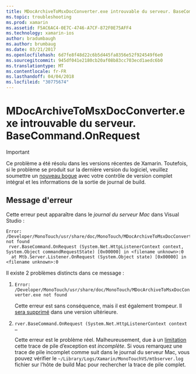 ```yaml
---
title: MDocArchiveToMsxDocConverter.exe introuvable du serveur. BaseCommand.OnRequest
ms.topic: troubleshooting
ms.prod: xamarin
ms.assetid: F5AC6AC4-0E7C-4746-A7CF-872F0E75AFF4
ms.technology: xamarin-ios
author: bradumbaugh
ms.author: brumbaug
ms.date: 03/21/2017
ms.openlocfilehash: 6d7fe8f48d22c6b5d445fa8356e52f924549f6e0
ms.sourcegitcommit: 945df041e2180cb20af08b83cc703ecd1aedc6b0
ms.translationtype: MT
ms.contentlocale: fr-FR
ms.lasthandoff: 04/04/2018
ms.locfileid: "30775674"
---
```

# <a name="mdocarchivetomsxdocconverterexe-not-found-rverbasecommandonrequest"></a>MDocArchiveToMsxDocConverter.exe introuvable du serveur. BaseCommand.OnRequest

> [!IMPORTANT]
> Ce problème a été résolu dans les versions récentes de Xamarin. Toutefois, si le problème se produit sur la dernière version du logiciel, veuillez soumettre un [nouveau bogue](~/cross-platform/troubleshooting/questions/howto-file-bug.md) avec votre contrôle de version complet intégral et les informations de la sortie de journal de build.


## <a name="error-message"></a>Message d'erreur

Cette erreur peut apparaître dans le *journal du serveur Mac* dans Visual Studio :

```
Error: /Developer/MonoTouch/usr/share/doc/MonoTouch/MDocArchiveToMsxDocConverter.exe not found
 rver.BaseCommand.OnRequest (System.Net.HttpListenerContext context, System.Object commandRequestState) [0x00000] in <filename unknown>:0
  at Mtb.Server.Listener.OnRequest (System.Object state) [0x00000] in <filename unknown>:0
```

Il existe 2 problèmes distincts dans ce message :

1.  `Error: /Developer/MonoTouch/usr/share/doc/MonoTouch/MDocArchiveToMsxDocConverter.exe not found`

    Cette erreur est sans conséquence, mais il est également trompeur. Il [sera supprimé](https://bugzilla.xamarin.com/show_bug.cgi?id=21667) dans une version ultérieure.

2.  `rver.BaseCommand.OnRequest (System.Net.HttpListenerContext context …`

    Cette erreur est le problème réel. Malheureusement, due à un [limitation](https://bugzilla.xamarin.com/show_bug.cgi?id=22080) cette trace de pile d’exception est *incomplète*. Si vous remarquez une trace de pile incomplet comme suit dans le journal du serveur Mac, vous pouvez vérifier le `~/Library/Logs/Xamarin/MonoTouchVS/mtbserver.log` fichier sur l’hôte de build Mac pour rechercher la trace de pile complet.
